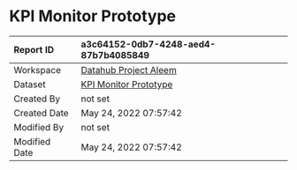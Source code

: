 



# KPI Monitor Prototype

|Report ID|a3c64152-0db7-4248-aed4-87b7b4085849|
| :--- | :--- |
|Workspace|[Datahub Project Aleem](../Workspaces/Datahub-Project-Aleem.md)|
|Dataset|[KPI Monitor Prototype](../Datasets/KPI-Monitor-Prototype.md)|
|Created By|not set|
|Created Date|May 24, 2022 07:57:42|
|Modified By|not set|
|Modified Date|May 24, 2022 07:57:42|
